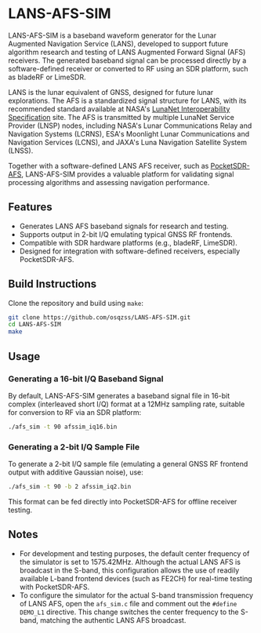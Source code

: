 # LANS-AFS-SIM

LANS-AFS-SIM is a baseband waveform generator for the Lunar Augmented Navigation Service (LANS), developed to support future algorithm research and testing of LANS Augmented Forward Signal (AFS) receivers. The generated baseband signal can be processed directly by a software-defined receiver or converted to RF using an SDR platform, such as bladeRF or LimeSDR.

LANS is the lunar equivalent of GNSS, designed for future lunar explorations. The AFS is a standardized signal structure for LANS, with its recommended standard available at NASA's [LunaNet Interoperability Specification](https://www.nasa.gov/directorates/somd/space-communications-navigation-program/lunanet-interoperability-specification/) site. The AFS is transmitted by multiple LunaNet Service Provider (LNSP) nodes, including NASA's Lunar Communications Relay and Navigation Systems (LCRNS), ESA's Moonlight Lunar Communications and Navigation Services (LCNS), and JAXA's Luna Navigation Satellite System (LNSS).

Together with a software-defined LANS AFS receiver, such as [PocketSDR-AFS](https://github.com/osqzss/PocketSDR-AFS), LANS-AFS-SIM provides a valuable platform for validating signal processing algorithms and assessing navigation performance.

## Features

- Generates LANS AFS baseband signals for research and testing.
- Supports output in 2-bit I/Q emulating typical GNSS RF frontends.
- Compatible with SDR hardware platforms (e.g., bladeRF, LimeSDR).
- Designed for integration with software-defined receivers, especially PocketSDR-AFS.

## Build Instructions

Clone the repository and build using `make`:

```sh
git clone https://github.com/osqzss/LANS-AFS-SIM.git
cd LANS-AFS-SIM
make
```

## Usage

### Generating a 16-bit I/Q Baseband Signal

By default, LANS-AFS-SIM generates a baseband signal file in 16-bit complex (interleaved short I/Q) format at a 12MHz sampling rate, suitable for conversion to RF via an SDR platform:

```sh
./afs_sim -t 90 afssim_iq16.bin
```

### Generating a 2-bit I/Q Sample File

To generate a 2-bit I/Q sample file (emulating a general GNSS RF frontend output with additive Gaussian noise), use:

```sh
./afs_sim -t 90 -b 2 afssim_iq2.bin
```

This format can be fed directly into PocketSDR-AFS for offline receiver testing.

## Notes

- For development and testing purposes, the default center frequency of the simulator is set to 1575.42MHz. Although the actual LANS AFS is broadcast in the S-band, this configuration allows the use of readily available L-band frontend devices (such as FE2CH) for real-time testing with PocketSDR-AFS.
- To configure the simulator for the actual S-band transmission frequency of LANS AFS, open the `afs_sim.c` file and comment out the `#define DEMO_L1` directive. This change switches the center frequency to the S-band, matching the authentic LANS AFS broadcast.
